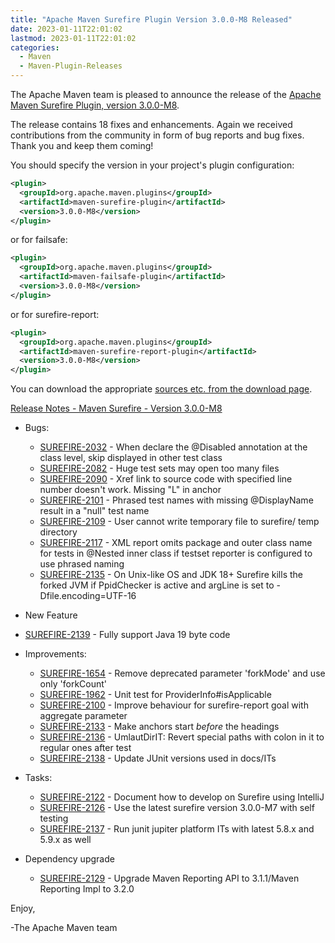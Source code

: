 ```yaml
---
title: "Apache Maven Surefire Plugin Version 3.0.0-M8 Released"
date: 2023-01-11T22:01:02
lastmod: 2023-01-11T22:01:02
categories:
  - Maven
  - Maven-Plugin-Releases
---
```

The Apache Maven team is pleased to announce the release of the 
[Apache Maven Surefire Plugin, version 3.0.0-M8](https://maven.apache.org/plugins/maven-surefire-plugin/).

The release contains 18 fixes and enhancements.
Again we received contributions from the community in form of bug reports
and bug fixes. Thank you and keep them coming!

You should specify the version in your project's plugin configuration:

```xml
<plugin>
  <groupId>org.apache.maven.plugins</groupId>
  <artifactId>maven-surefire-plugin</artifactId>
  <version>3.0.0-M8</version>
</plugin>
```

or for failsafe:

```xml
<plugin>
  <groupId>org.apache.maven.plugins</groupId>
  <artifactId>maven-failsafe-plugin</artifactId>
  <version>3.0.0-M8</version>
</plugin>
```

or for surefire-report:

```xml
<plugin>
  <groupId>org.apache.maven.plugins</groupId>
  <artifactId>maven-surefire-report-plugin</artifactId>
  <version>3.0.0-M8</version>
</plugin>
```

You can download the appropriate [sources etc. from the download page](https://maven.apache.org/surefire/download.cgi).


[Release Notes - Maven Surefire - Version 3.0.0-M8](https://issues.apache.org/jira/secure/ReleaseNote.jspa?projectId=12317927&version=12351809)

* Bugs:
 
  * [SUREFIRE-2032](https://issues.apache.org/jira/browse/SUREFIRE-2032) - When declare the @Disabled annotation at the class level, skip displayed in other test class
  * [SUREFIRE-2082](https://issues.apache.org/jira/browse/SUREFIRE-2082) - Huge test sets may open too many files
  * [SUREFIRE-2090](https://issues.apache.org/jira/browse/SUREFIRE-2090) - Xref link to source code with specified line number doesn't work. Missing "L" in anchor
  * [SUREFIRE-2101](https://issues.apache.org/jira/browse/SUREFIRE-2101) - Phrased test names with missing @DisplayName result in a "null" test name
  * [SUREFIRE-2109](https://issues.apache.org/jira/browse/SUREFIRE-2109) - User cannot write temporary file to surefire/ temp directory
  * [SUREFIRE-2117](https://issues.apache.org/jira/browse/SUREFIRE-2117) - XML report omits package and outer class name for tests in @Nested inner class if testset reporter is configured to use phrased naming
  * [SUREFIRE-2135](https://issues.apache.org/jira/browse/SUREFIRE-2135) - On Unix-like OS and JDK 18+ Surefire kills the forked JVM if PpidChecker is active and argLine is set to -Dfile.encoding=UTF-16

* New Feature
 
* [SUREFIRE-2139](https://issues.apache.org/jira/browse/SUREFIRE-2139) - Fully support Java 19 byte code

* Improvements:
 
  * [SUREFIRE-1654](https://issues.apache.org/jira/browse/SUREFIRE-1654) - Remove deprecated parameter 'forkMode' and use only 'forkCount'
  * [SUREFIRE-1962](https://issues.apache.org/jira/browse/SUREFIRE-1962) - Unit test for ProviderInfo#isApplicable
  * [SUREFIRE-2100](https://issues.apache.org/jira/browse/SUREFIRE-2100) - Improve behaviour for surefire-report goal with aggregate parameter
  * [SUREFIRE-2133](https://issues.apache.org/jira/browse/SUREFIRE-2133) - Make anchors start *before* the headings
  * [SUREFIRE-2136](https://issues.apache.org/jira/browse/SUREFIRE-2136) - UmlautDirIT: Revert special paths with colon in it to regular ones after test
  * [SUREFIRE-2138](https://issues.apache.org/jira/browse/SUREFIRE-2138) - Update JUnit versions used in docs/ITs

* Tasks:
 
  * [SUREFIRE-2122](https://issues.apache.org/jira/browse/SUREFIRE-2122) - Document how to develop on Surefire using IntelliJ
  * [SUREFIRE-2126](https://issues.apache.org/jira/browse/SUREFIRE-2126) - Use the latest surefire version 3.0.0-M7 with self testing
  * [SUREFIRE-2137](https://issues.apache.org/jira/browse/SUREFIRE-2137) - Run junit jupiter platform ITs with latest 5.8.x and 5.9.x as well

* Dependency upgrade
 
  * [SUREFIRE-2129](https://issues.apache.org/jira/browse/SUREFIRE-2129) - Upgrade Maven Reporting API to 3.1.1/Maven Reporting Impl to 3.2.0

Enjoy,

-The Apache Maven team
